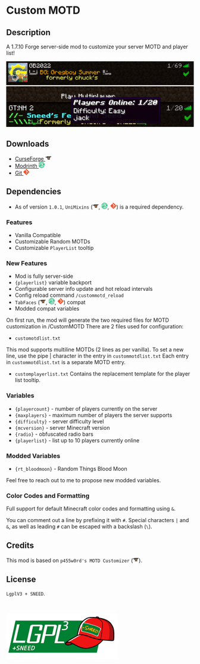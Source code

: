 # Custom MOTD

## Description

A 1.7.10 Forge server-side mod to customize your server MOTD and player list!

![image](images/screenshot1.png)
![image](images/screenshot2.png)

## Downloads
* [CurseForge ![curse](images/icons/curse.png)](https://www.curseforge.com/minecraft/mc-mods/custom-motd)
* [Modrinth ![modrinth](images/icons/modrinth.png)](https://modrinth.com/mod/null)
* [Git ![git](images/icons/git.png)](https://github.com/JackOfNoneTrades/CustomMOTD/releases)

## Dependencies

* As of version `1.0.1`, `UniMixins` ([![curse](images/icons/curse.png)](https://www.curseforge.com/minecraft/mc-mods/unimixins), [![modrinth](images/icons/modrinth.png)](https://modrinth.com/mod/unimixins/versions), [![git](images/icons/git.png)](https://github.com/LegacyModdingMC/UniMixins/releases)) is a required dependency.

### Features
* Vanilla Compatible
* Customizable Random MOTDs
* Customizable `PlayerList` tooltip

### New Features
* Mod is fully server-side
* `{playerlist}` variable backport
* Configurable server info update and hot reload intervals
* Config reload command `/custommotd_reload`
* `TabFaces` ([![curse](images/icons/curse.png)](https://www.curseforge.com/minecraft/mc-mods/tabfaces), [![modrinth](images/icons/modrinth.png)](https://modrinth.com/mod/tabfaces), [![git](images/icons/git.png)](https://github.com/JackOfNoneTrades/TabFaces/releases)) compat
* Modded compat variables

On first run, the mod will generate the two required files for MOTD customization in <server root dir>/CustomMOTD
There are 2 files used for configuration:
* `customotdlist.txt`

This mod supports multiline MOTDs (2 lines as per vanilla). To set a new line, use the pipe | character in the entry in `custommotdlist.txt`
Each entry in `custommotdlist.txt` is a separate MOTD entry.

* `customplayerlist.txt`
Contains the replacement template for the player list tooltip.

### Variables
* `{playercount}` - number of players currently on the server
* `{maxplayers}` - maximum number of players the server supports
* `{difficulty}` - server difficulty level
* `{mcversion}` - server Minecraft version
* `{radio}` - obfuscated radio bars
* `{playerlist}` - list up to 10 players currently online

### Modded Variables
* `{rt_bloodmoon}` - Random Things Blood Moon

Feel free to reach out to me to propose new modded variables.

### Color Codes and Formatting
Full support for default Minecraft color codes and formatting using `&`.

You can comment out a line by prefixing it with `#`.
Special characters `|` and `&`, as well as leading `#` can be escaped with a backslash (`\`).

## Credits
This mod is based on `p455w0rd's MOTD Customizer` ([![curse](images/icons/curse.png)](https://www.curseforge.com/minecraft/mc-mods/p455w0rds-motd-customizer)).

## License

`LgplV3 + SNEED`.

<br>

![license](images/lgplsneed_small.png)
